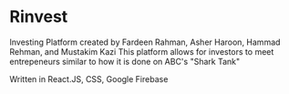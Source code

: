 # Rinvest
Investing Platform created by Fardeen Rahman, Asher Haroon, Hammad Rehman, and Mustakim Kazi
This platform allows for investors to meet entrepeneurs similar to how it is done on ABC's "Shark Tank"

Written in React.JS, CSS, Google Firebase
